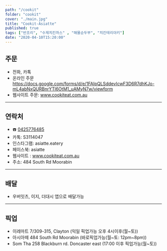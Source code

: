 ```yaml
---
path: "/cookit"
folder: "cookit"
cover: "./main.jpg"
title: "Cookit-Asiatte"
published: true
tags: ["반조리", "수제치킨까스" , "해물순두부", "치킨테리야키"]
date: "2020-04-10T15:20:00"
---
```


## 주문
- 전화, 카톡
- 온라인 주문 
https://docs.google.com/forms/d/e/1FAIpQLSddevIcwF3D6R7dhKJo-mL4abNxQURBnrYTl6OtM1_uAMyN7w/viewform
- 웹사이트 주문: <a href="http://www.cookiteat.com.au" target="_blank">www.cookiteat.com.au</a>

---

## 연락처
- ☎️ <a href="tel:0425776485">0425776485</a>
- 카톡: S3114047
- 인스타그램: asiatte.eatery
- 페이스북: asiatte
- 웹사이트 : <a href="http://www.cookiteat.com.au" target="_blank">www.cookiteat.com.au</a>
- 주소: 484 South Rd Moorabin

---

## 배달
- 우버잇츠, 이지, 더대시 앱으로 배달가능

---

## 픽업
- 이레마트 7/309-315, Clayton (익일 픽업가능 오후 4시이후(월~토))
- 아시아떼 484 South Rd Moorabin (바로픽업가능(월~토: 12pm~8pm))
- Som Tha 258 Blackburn rd. Doncaster east (17:00 이후 픽업가능(월~토)) 

